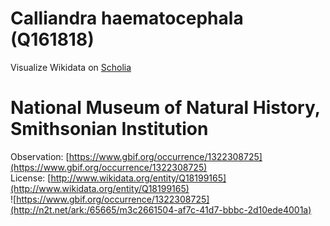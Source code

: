 
Calliandra haematocephala (Q161818)
===================================
  
Visualize Wikidata on [Scholia](https://scholia.toolforge.org/taxon/Q161818)
# National Museum of Natural History, Smithsonian Institution
  
Observation: [https://www.gbif.org/occurrence/1322308725](https://www.gbif.org/occurrence/1322308725)  
License: [http://www.wikidata.org/entity/Q18199165](http://www.wikidata.org/entity/Q18199165)  
![https://www.gbif.org/occurrence/1322308725](http://n2t.net/ark:/65665/m3c2661504-af7c-41d7-bbbc-2d10ede4001a)